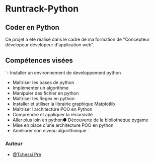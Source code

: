 # Runtrack-Python
## Coder en Python
Ce projet a été réalisé dans le cadre de ma formation de "Concepteur dévelopeur dévelopeur d'application web".



## Compétences visées

`- Installer un environnement de developpement python
- Maîtriser les bases de python
- Implémenter un algorithme
- Manipuler des fichier en python
- Maîtriser les Regex en python
- Installer et utiliser la librairie graphique Matplotlib
- Maîtriser l’architecture POO en Python
- Comprendre et appliquer la récursivité
- Aller plus loin en python● Découverte de la bibliothèque pygame
- Mise en place d’une architecture POO en python
- Améliorer son niveau algorithmique
`

### Auteur

- [@Tchessi Pre](https://github.com/Tchessi)